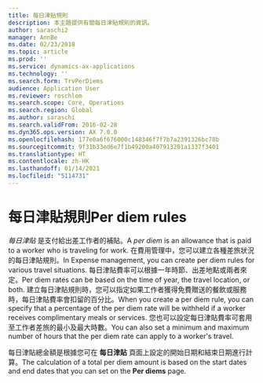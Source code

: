 ```yaml
---
title: 每日津貼規則
description: 本主題提供有關每日津貼規則的資訊。
author: saraschi2
manager: AnnBe
ms.date: 02/23/2018
ms.topic: article
ms.prod: ''
ms.service: dynamics-ax-applications
ms.technology: ''
ms.search.form: TrvPerDiems
audience: Application User
ms.reviewer: roschlom
ms.search.scope: Core, Operations
ms.search.region: Global
ms.author: saraschi
ms.search.validFrom: 2016-02-28
ms.dyn365.ops.version: AX 7.0.0
ms.openlocfilehash: 177e0a6f676000c148346f7f7b7a2391326bc78b
ms.sourcegitcommit: 9f31b33ed6e7f1b49200a407913201a1337f3401
ms.translationtype: HT
ms.contentlocale: zh-HK
ms.lasthandoff: 01/14/2021
ms.locfileid: "5114731"
---
```

# <a name="per-diem-rules"></a><span data-ttu-id="c035e-103">每日津貼規則</span><span class="sxs-lookup"><span data-stu-id="c035e-103">Per diem rules</span></span>

<span data-ttu-id="c035e-104">*每日津貼* 是支付給出差工作者的補貼。</span><span class="sxs-lookup"><span data-stu-id="c035e-104">A *per diem* is an allowance that is paid to a worker who is traveling for work.</span></span> <span data-ttu-id="c035e-105">在費用管理中，您可以建立各種差旅狀況的每日津貼規則。</span><span class="sxs-lookup"><span data-stu-id="c035e-105">In Expense management, you can create per diem rules for various travel situations.</span></span> <span data-ttu-id="c035e-106">每日津貼費率可以根據一年時節、出差地點或兩者來定。</span><span class="sxs-lookup"><span data-stu-id="c035e-106">Per diem rates can be based on the time of year, the travel location, or both.</span></span> <span data-ttu-id="c035e-107">建立每日津貼規則時，您可以指定如果工作者獲得免費贈送的餐飲或服務時，每日津貼費率會扣留的百分比。</span><span class="sxs-lookup"><span data-stu-id="c035e-107">When you create a per diem rule, you can specify that a percentage of the per diem rate will be withheld if a worker receives complimentary meals or services.</span></span> <span data-ttu-id="c035e-108">您也可以設定每日津貼費率可套用至工作者差旅的最小及最大時數。</span><span class="sxs-lookup"><span data-stu-id="c035e-108">You can also set a minimum and maximum number of hours that the per diem rate can apply to a worker's travel.</span></span>

<span data-ttu-id="c035e-109">每日津貼總金額是根據您可在 **每日津貼** 頁面上設定的開始日期和結束日期進行計算。</span><span class="sxs-lookup"><span data-stu-id="c035e-109">The calculation of a total per diem amount is based on the start dates and end dates that you can set on the **Per diems** page.</span></span>
